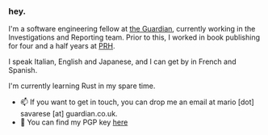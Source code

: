 ### hey.

I'm a software engineering fellow at [the Guardian](https://www.theguardian.com/), currently working in the Investigations and Reporting team.
Prior to this, I worked in book publishing for four and a half years at [PRH](https://www.penguin.co.uk/).

I speak Italian, English and Japanese, and I can get by in French and Spanish.

I'm currently learning Rust in my spare time. 

- 📫 If you want to get in touch, you can drop me an email at mario [dot] savarese [at] guardian.co.uk. 
- 🔐 You can find my PGP key [here](https://raw.githubusercontent.com/MarSavar/MarSavar/main/msav.pub.txt)

